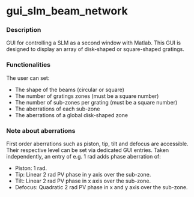 # gui_slm_beam_network

### Description
GUI for controlling a SLM as a second window with Matlab.
This GUI is designed to display an array of disk-shaped or square-shaped gratings.

### Functionalities
The user can set:
  * The shape of the beams (circular or square)
  * The number of gratings zones (must be a square number)
  * The number of sub-zones per grating (must be a square number)
  * The aberrations of each sub-zone
  * The aberrations of a global disk-shaped zone
  
### Note about aberrations
First order aberrations such as piston, tip, tilt and defocus are accessible. Their respective level can be set via dedicated GUI entries. Taken independently, an entry of e.g. 1 rad adds phase aberration of:
  * Piston: 1 rad.
  * Tip: Linear 2 rad PV phase in y axis over the sub-zone.
  * Tilt: Linear 2 rad PV phase in x axis over the sub-zone.
  * Defocus: Quadratic 2 rad PV phase in x and y axis over the sub-zone.
